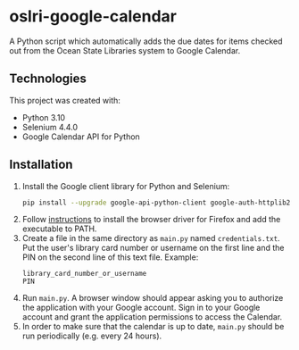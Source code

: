 # oslri-google-calendar
A Python script which automatically adds the due dates for items checked out from the Ocean State Libraries system to Google Calendar.

## Technologies
This project was created with:
* Python 3.10
* Selenium 4.4.0
* Google Calendar API for Python

## Installation
1. Install the Google client library for Python and Selenium:
   ```bash
   pip install --upgrade google-api-python-client google-auth-httplib2 google-auth-oauthlib selenium
   ```
2. Follow [instructions](https://www.selenium.dev/documentation/webdriver/getting_started/install_drivers/) to install the browser driver for Firefox and add the executable to PATH.
3. Create a file in the same directory as `main.py` named `credentials.txt`. Put the user's library card number or username on the first line and the PIN on the second line of this text file. Example:
   ```
   library_card_number_or_username
   PIN
   ```
4. Run `main.py`. A browser window should appear asking you to authorize the application with your Google account. Sign in to your Google account and grant the application permissions to access the Calendar.
5. In order to make sure that the calendar is up to date, `main.py` should be run periodically (e.g. every 24 hours).
